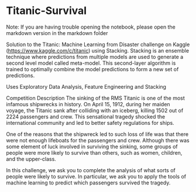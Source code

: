 # Titanic-Survival

Note: If you are having trouble opening the notebook, please open the markdown version in the markdown folder 

Solution to the Titanic: Machine Learning from Disaster challenge on Kaggle (https://www.kaggle.com/c/titanic) using Stacking. Stacking is an ensemble technique where predictions from multiple models are used to generate a second level model called meta-model. This second-layer algorithm is trained to optimally combine the model predictions to form a new set of predictions.


Uses Exploratory Data Analysis, Feature Engineering and Stacking

Competition Description
The sinking of the RMS Titanic is one of the most infamous shipwrecks in history.  On April 15, 1912, during her maiden voyage, the Titanic sank after colliding with an iceberg, killing 1502 out of 2224 passengers and crew. This sensational tragedy shocked the international community and led to better safety regulations for ships.

One of the reasons that the shipwreck led to such loss of life was that there were not enough lifeboats for the passengers and crew. Although there was some element of luck involved in surviving the sinking, some groups of people were more likely to survive than others, such as women, children, and the upper-class.

In this challenge, we ask you to complete the analysis of what sorts of people were likely to survive. In particular, we ask you to apply the tools of machine learning to predict which passengers survived the tragedy.

